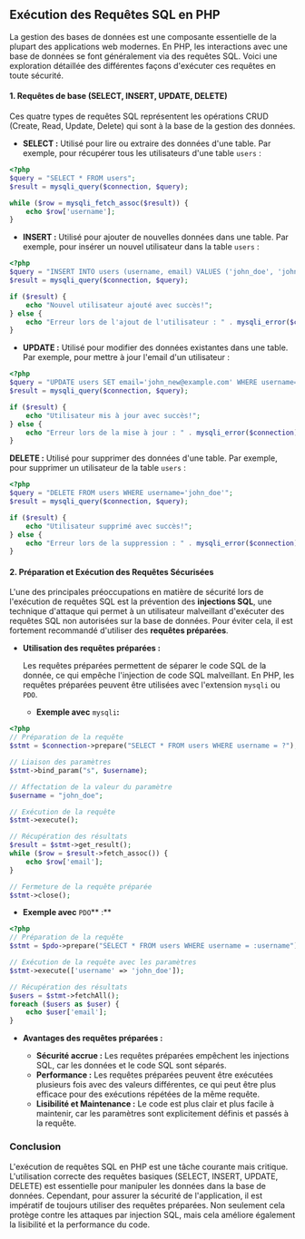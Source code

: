 ## Exécution des Requêtes SQL en PHP

La gestion des bases de données est une composante essentielle de la plupart des applications web modernes. En PHP, les interactions avec une base de données se font généralement via des requêtes SQL. Voici une exploration détaillée des différentes façons d'exécuter ces requêtes en toute sécurité.

#### 1. Requêtes de base (SELECT, INSERT, UPDATE, DELETE)

Ces quatre types de requêtes SQL représentent les opérations CRUD (Create, Read, Update, Delete) qui sont à la base de la gestion des données.

- **SELECT :** Utilisé pour lire ou extraire des données d'une table. Par exemple, pour récupérer tous les utilisateurs d'une table `users` :

```php
<?php
$query = "SELECT * FROM users";
$result = mysqli_query($connection, $query);

while ($row = mysqli_fetch_assoc($result)) {
    echo $row['username'];
}
```

- **INSERT :** Utilisé pour ajouter de nouvelles données dans une table. Par exemple, pour insérer un nouvel utilisateur dans la table `users` :

```php
<?php
$query = "INSERT INTO users (username, email) VALUES ('john_doe', 'john@example.com')";
$result = mysqli_query($connection, $query);

if ($result) {
    echo "Nouvel utilisateur ajouté avec succès!";
} else {
    echo "Erreur lors de l'ajout de l'utilisateur : " . mysqli_error($connection);
}
```

- **UPDATE :** Utilisé pour modifier des données existantes dans une table. Par exemple, pour mettre à jour l'email d'un utilisateur :

```php
<?php
$query = "UPDATE users SET email='john_new@example.com' WHERE username='john_doe'";
$result = mysqli_query($connection, $query);

if ($result) {
    echo "Utilisateur mis à jour avec succès!";
} else {
    echo "Erreur lors de la mise à jour : " . mysqli_error($connection);
}
```

**DELETE :** Utilisé pour supprimer des données d'une table. Par exemple, pour supprimer un utilisateur de la table `users` :

```php
<?php
$query = "DELETE FROM users WHERE username='john_doe'";
$result = mysqli_query($connection, $query);

if ($result) {
    echo "Utilisateur supprimé avec succès!";
} else {
    echo "Erreur lors de la suppression : " . mysqli_error($connection);
}
```

#### 2. Préparation et Exécution des Requêtes Sécurisées

L'une des principales préoccupations en matière de sécurité lors de l'exécution de requêtes SQL est la prévention des **injections SQL**, une technique d'attaque qui permet à un utilisateur malveillant d'exécuter des requêtes SQL non autorisées sur la base de données. Pour éviter cela, il est fortement recommandé d'utiliser des **requêtes préparées**.

- **Utilisation des requêtes préparées :**

  Les requêtes préparées permettent de séparer le code SQL de la donnée, ce qui empêche l'injection de code SQL malveillant. En PHP, les requêtes préparées peuvent être utilisées avec l'extension `mysqli` ou `PDO`.

  - **Exemple avec** `mysqli`**:**

```php
<?php
// Préparation de la requête
$stmt = $connection->prepare("SELECT * FROM users WHERE username = ?");

// Liaison des paramètres
$stmt->bind_param("s", $username);

// Affectation de la valeur du paramètre
$username = "john_doe";

// Exécution de la requête
$stmt->execute();

// Récupération des résultats
$result = $stmt->get_result();
while ($row = $result->fetch_assoc()) {
    echo $row['email'];
}

// Fermeture de la requête préparée
$stmt->close();
```

- **Exemple avec** `PDO`** :**

```php
<?php
// Préparation de la requête
$stmt = $pdo->prepare("SELECT * FROM users WHERE username = :username");

// Exécution de la requête avec les paramètres
$stmt->execute(['username' => 'john_doe']);

// Récupération des résultats
$users = $stmt->fetchAll();
foreach ($users as $user) {
    echo $user['email'];
}
```

- **Avantages des requêtes préparées :**

  - **Sécurité accrue :** Les requêtes préparées empêchent les injections SQL, car les données et le code SQL sont séparés.
  - **Performance :** Les requêtes préparées peuvent être exécutées plusieurs fois avec des valeurs différentes, ce qui peut être plus efficace pour des exécutions répétées de la même requête.
  - **Lisibilité et Maintenance :** Le code est plus clair et plus facile à maintenir, car les paramètres sont explicitement définis et passés à la requête.

### Conclusion

L'exécution de requêtes SQL en PHP est une tâche courante mais critique. L'utilisation correcte des requêtes basiques (SELECT, INSERT, UPDATE, DELETE) est essentielle pour manipuler les données dans la base de données. Cependant, pour assurer la sécurité de l'application, il est impératif de toujours utiliser des requêtes préparées. Non seulement cela protège contre les attaques par injection SQL, mais cela améliore également la lisibilité et la performance du code.